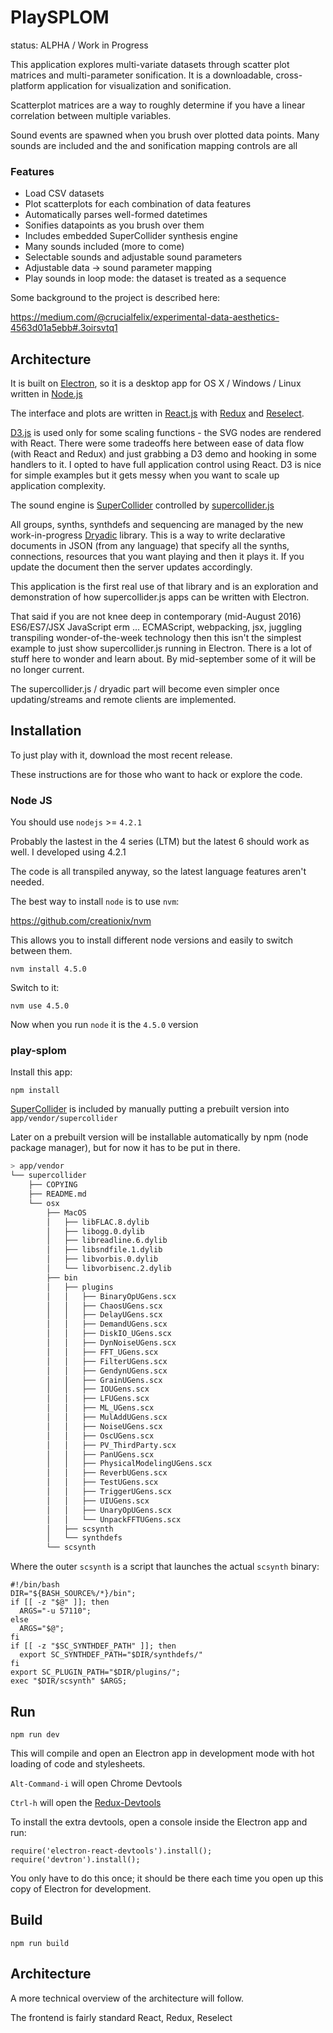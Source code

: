 # PlaySPLOM

status: ALPHA / Work in Progress

This application explores multi-variate datasets through scatter plot matrices and multi-parameter sonification. It is a downloadable, cross-platform application for visualization and sonification.

Scatterplot matrices are a way to roughly determine if you have a linear correlation between multiple variables.

Sound events are spawned when you brush over plotted data points. Many sounds are included and the  and sonification mapping controls are all

### Features

- Load CSV datasets
- Plot scatterplots for each combination of data features
- Automatically parses well-formed datetimes
- Sonifies datapoints as you brush over them
- Includes embedded SuperCollider synthesis engine
- Many sounds included (more to come)
- Selectable sounds and adjustable sound parameters
- Adjustable data -> sound parameter mapping
- Play sounds in loop mode: the dataset is treated as a sequence

Some background to the project is described here:

https://medium.com/@crucialfelix/experimental-data-aesthetics-4563d01a5ebb#.3oirsvtq1


## Architecture

It is built on [Electron](http://electron.atom.io/), so it is a desktop app for OS X / Windows / Linux written in [Node.js](https://nodejs.org/)

The interface and plots are written in [React.js](https://facebook.github.io/react/) with [Redux](http://redux.js.org/) and [Reselect](https://github.com/reactjs/reselect).

[D3.js](https://d3js.org/) is used only for some scaling functions - the SVG nodes are rendered with React. There were some tradeoffs here between ease of data flow (with React and Redux) and just grabbing a D3 demo and hooking in some handlers to it. I opted to have full application control using React. D3 is nice for simple examples but it gets messy when you want to scale up application complexity.

The sound engine is [SuperCollider](http://supercollider.github.io/) controlled by [supercollider.js](https://github.com/crucialfelix/supercolliderjs)

All groups, synths, synthdefs and sequencing are managed by the new work-in-progress [Dryadic](https://github.com/crucialfelix/dryadic) library. This is a way to write declarative documents in JSON (from any language) that specify all the synths, connections, resources that you want playing and then it plays it. If you update the document then the server updates accordingly.

This application is the first real use of that library and is an exploration and demonstration of how supercollider.js apps can be written with Electron.

That said if you are not knee deep in contemporary (mid-August 2016) ES6/ES7/JSX JavaScript erm ... ECMAScript, webpacking, jsx, juggling transpiling wonder-of-the-week technology then this isn't the simplest example to just show supercollider.js running in Electron. There is a lot of stuff here to wonder and learn about. By mid-september some of it will be no longer current.

The supercollider.js / dryadic part will become even simpler once updating/streams and remote clients are implemented.

## Installation

To just play with it, download the most recent release.

These instructions are for those who want to hack or explore the code.

### Node JS

You should use `nodejs` >= `4.2.1`

Probably the lastest in the 4 series (LTM) but the latest 6 should work as well. I developed using 4.2.1

The code is all transpiled anyway, so the latest language features aren't needed.

The best way to install `node` is to use `nvm`:

https://github.com/creationix/nvm

This allows you to install different node versions and easily to switch between them.

    nvm install 4.5.0

Switch to it:

    nvm use 4.5.0

Now when you run `node` it is the `4.5.0` version

### play-splom

Install this app:

    npm install

[SuperCollider](https://supercollider.github.io) is included by manually putting a prebuilt version into `app/vendor/supercollider`

Later on a prebuilt version will be installable automatically by npm (node package manager), but for now it has to be put in there.

```sh
> app/vendor
└── supercollider
    ├── COPYING
    ├── README.md
    └── osx
        ├── MacOS
        │   ├── libFLAC.8.dylib
        │   ├── libogg.0.dylib
        │   ├── libreadline.6.dylib
        │   ├── libsndfile.1.dylib
        │   ├── libvorbis.0.dylib
        │   └── libvorbisenc.2.dylib
        ├── bin
        │   ├── plugins
        │   │   ├── BinaryOpUGens.scx
        │   │   ├── ChaosUGens.scx
        │   │   ├── DelayUGens.scx
        │   │   ├── DemandUGens.scx
        │   │   ├── DiskIO_UGens.scx
        │   │   ├── DynNoiseUGens.scx
        │   │   ├── FFT_UGens.scx
        │   │   ├── FilterUGens.scx
        │   │   ├── GendynUGens.scx
        │   │   ├── GrainUGens.scx
        │   │   ├── IOUGens.scx
        │   │   ├── LFUGens.scx
        │   │   ├── ML_UGens.scx
        │   │   ├── MulAddUGens.scx
        │   │   ├── NoiseUGens.scx
        │   │   ├── OscUGens.scx
        │   │   ├── PV_ThirdParty.scx
        │   │   ├── PanUGens.scx
        │   │   ├── PhysicalModelingUGens.scx
        │   │   ├── ReverbUGens.scx
        │   │   ├── TestUGens.scx
        │   │   ├── TriggerUGens.scx
        │   │   ├── UIUGens.scx
        │   │   ├── UnaryOpUGens.scx
        │   │   └── UnpackFFTUGens.scx
        │   ├── scsynth
        │   └── synthdefs
        └── scsynth
```

Where the outer `scsynth` is a script that launches the actual `scsynth` binary:

```
#!/bin/bash
DIR="${BASH_SOURCE%/*}/bin";
if [[ -z "$@" ]]; then
  ARGS="-u 57110";
else
  ARGS="$@";
fi
if [[ -z "$SC_SYNTHDEF_PATH" ]]; then
  export SC_SYNTHDEF_PATH="$DIR/synthdefs/"
fi
export SC_PLUGIN_PATH="$DIR/plugins/";
exec "$DIR/scsynth" $ARGS;
```

## Run

    npm run dev

This will compile and open an Electron app in development mode with hot loading of code and stylesheets.

`Alt-Command-i` will open Chrome Devtools

`Ctrl-h` will open the [Redux-Devtools](https://github.com/gaearon/redux-devtools)

To install the extra devtools, open a console inside the Electron app and run:

```
require('electron-react-devtools').install();
require('devtron').install();
```

You only have to do this once; it should be there each time you open up this copy of Electron for development.

## Build

    npm run build

## Architecture

A more technical overview of the architecture will follow.

The frontend is fairly standard React, Redux, Reselect
